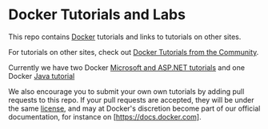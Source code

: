 # Docker Tutorials and Labs

This repo contains [Docker](https://docker.com) tutorials and links to tutorials on other sites.

For tutorials on other sites, check out [Docker Tutorials from the Community](community-tutorials.md).

Currently we have two Docker [Microsoft and ASP.NET tutorials](windows/windows.md) and one Docker [Java tutorial](java/readme.adoc)

We also encourage you to submit your own own tutorials by adding pull requests to this repo. If your pull requests are accepted, they will be under the same [license](LICENSE), and may at Docker's discretion become part of our official documentation, for instance on [https://docs.docker.com].
